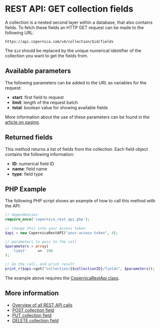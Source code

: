 # REST API: GET collection fields

A collection is a nested second layer within a database, that also contains
fields. To fetch these fields an HTTP GET request can be made to the following
URL:

`https://api.copernica.com/v4/collection/$id/fields`

The `$id` should be replaced by the unique numerical identifier of the collection
you want to get the fields from.

## Available parameters

The following parameters can be added to the URL as variables for the request:

* **start**: first field to request
* **limit**: length of the request batch
* **total**: boolean value for showing available fields

More information about the use of these parameters can be found in the 
[article on paging](./rest-paging.md).

## Returned fields

This method returns a list of fields from the collection. Each field object
contains the following information:

* **ID**: numerical field ID
* **name**: field name
* **type**: field type

## PHP Example

The following PHP script shows an example of how to call this method
with the API:

```php
// dependencies
require_once('copernica_rest_api.php');
    
// change this into your access token
$api = new CopernicaRestAPI("your-access-token", 4);

// parameters to pass to the call
$parameters = array(
   'limit'     =>  100
);
    
// do the call, and print result
print_r($api->get("collection/{$collectionID}/fields", $parameters));
```

The example above requires the [CopernicaRestApi class](./rest-php.md).

## More information

* [Overview of all REST API calls](./rest-api.md)
* [POST collection field](./rest-post-collection-fields.md)
* [PUT collection field](./rest-put-collection-field.md)
* [DELETE collection field](./rest-delete-collection-field.md)
